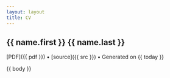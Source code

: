 ```yaml
---
layout: layout
title: CV
---
```


<section class="content">

# {{ name.first }} {{ name.last }}

<section class="byline">
  [PDF]({{ pdf }}) &bull;
  [source]({{ src }}) &bull;
  Generated on {{ today }}
</section>


{{ body }}

</section>
